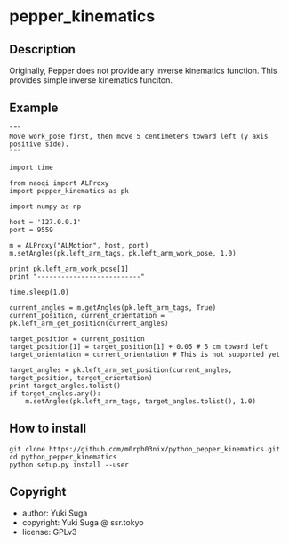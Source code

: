 # pepper_kinematics

## Description 

Originally, Pepper does not provide any inverse kinematics function. This provides simple inverse kinematics funciton.

## Example

    """
    Move work_pose first, then move 5 centimeters toward left (y axis positive side).
    """
    
    import time

    from naoqi import ALProxy
    import pepper_kinematics as pk

    import numpy as np

    host = '127.0.0.1'
    port = 9559

    m = ALProxy("ALMotion", host, port)
    m.setAngles(pk.left_arm_tags, pk.left_arm_work_pose, 1.0)

    print pk.left_arm_work_pose[1]
    print "--------------------------"

    time.sleep(1.0)

    current_angles = m.getAngles(pk.left_arm_tags, True)
    current_position, current_orientation = pk.left_arm_get_position(current_angles)

    target_position = current_position
    target_position[1] = target_position[1] + 0.05 # 5 cm toward left
    target_orientation = current_orientation # This is not supported yet

    target_angles = pk.left_arm_set_position(current_angles, target_position, target_orientation)
    print target_angles.tolist()
    if target_angles.any():
        m.setAngles(pk.left_arm_tags, target_angles.tolist(), 1.0)


## How to install
    git clone https://github.com/m0rph03nix/python_pepper_kinematics.git
    cd python_pepper_kinematics
    python setup.py install --user

## Copyright
* author: Yuki Suga
* copyright: Yuki Suga @ ssr.tokyo
* license: GPLv3


